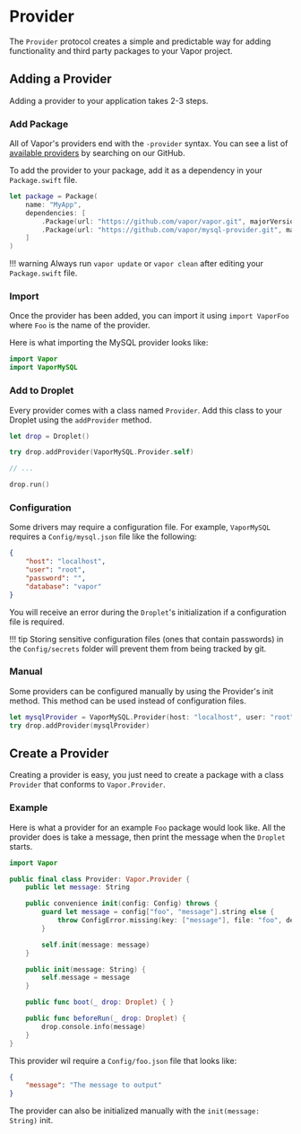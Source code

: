# Provider

The `Provider` protocol creates a simple and predictable way for adding functionality and third party packages to your Vapor project.

## Adding a Provider

Adding a provider to your application takes 2-3 steps.

### Add Package

All of Vapor's providers end with the `-provider` syntax. You can see a list of [available providers](https://github.com/vapor?utf8=✓&q=-provider) by searching on our GitHub.

To add the provider to your package, add it as a dependency in your `Package.swift` file.

```swift
let package = Package(
    name: "MyApp",
    dependencies: [
        .Package(url: "https://github.com/vapor/vapor.git", majorVersion: 2),
        .Package(url: "https://github.com/vapor/mysql-provider.git", majorVersion: 2)
    ]
)
```

!!! warning
    Always run `vapor update` or `vapor clean` after editing your `Package.swift` file.

### Import

Once the provider has been added, you can import it using `import VaporFoo` where `Foo` is the name of the provider.

Here is what importing the MySQL provider looks like:

```swift
import Vapor
import VaporMySQL
```

### Add to Droplet

Every provider comes with a class named `Provider`. Add this class to your Droplet using the `addProvider` method. 

```swift
let drop = Droplet()

try drop.addProvider(VaporMySQL.Provider.self)

// ...

drop.run()
```

### Configuration

Some drivers may require a configuration file. For example, `VaporMySQL` requires a `Config/mysql.json` file like the following:

```json
{
	"host": "localhost",
	"user": "root",
	"password": "",
	"database": "vapor"
}
```

You will receive an error during the `Droplet`'s initialization if a configuration file is required.

!!! tip
    Storing sensitive configuration files (ones that contain passwords) in the `Config/secrets` folder will prevent them from being tracked by git.

### Manual

Some providers can be configured manually by using the Provider's init method. This method can be used instead of configuration files.

```swift
let mysqlProvider = VaporMySQL.Provider(host: "localhost", user: "root", password: "", database: "vapor")
try drop.addProvider(mysqlProvider)
```

## Create a Provider

Creating a provider is easy, you just need to create a package with a class `Provider` that conforms to `Vapor.Provider`.

### Example

Here is what a provider for an example `Foo` package would look like. All the provider does is take a message, then print the message when the `Droplet` starts.

```swift
import Vapor

public final class Provider: Vapor.Provider {
	public let message: String

    public convenience init(config: Config) throws {
    	guard let message = config["foo", "message"].string else {
    		throw ConfigError.missing(key: ["message"], file: "foo", desiredType: String.self)
    	}

        self.init(message: message)
    }

    public init(message: String) {
		self.message = message
    }

    public func boot(_ drop: Droplet) { }

    public func beforeRun(_ drop: Droplet) {
		drop.console.info(message)
    }
}
```

This provider wil require a `Config/foo.json` file that looks like:

```json
{
	"message": "The message to output"
}
```

The provider can also be initialized manually with the `init(message: String)` init.
